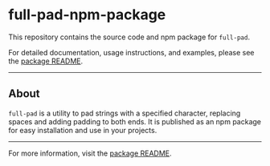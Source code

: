 # full-pad-npm-package

This repository contains the source code and npm package for `full-pad`.

For detailed documentation, usage instructions, and examples, please see the [package README](./package/README.md).

---

## About

`full-pad` is a utility to pad strings with a specified character, replacing spaces and adding padding to both ends. It is published as an npm package for easy installation and use in your projects.

---

For more information, visit the [package README](./package/README.md).
